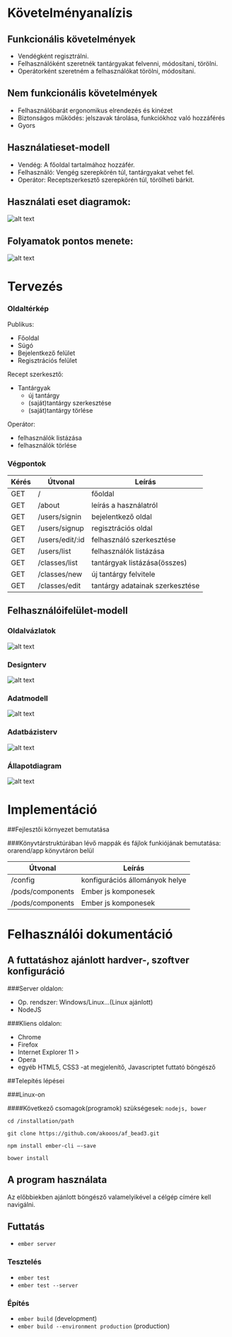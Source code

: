 # Követelményanalízis

## Funkcionális követelmények

- Vendégként regisztrálni.
- Felhasználóként szeretnék tantárgyakat felvenni, módosítani, törölni.
- Operátorként szeretném a felhasználókat törölni, módosítani.

## Nem funkcionális követelmények

- Felhasználóbarát ergonomikus elrendezés és kinézet
- Biztonságos működés: jelszavak tárolása, funkciókhoz való hozzáférés
- Gyors

## Használatieset-modell

-  Vendég: A főoldal tartalmához hozzáfér.
-  Felhasználó: Vengég szerepkörén túl, tantárgyakat vehet fel.
-  Operátor: Receptszerkesztő szerepkörén túl, törölheti bárkit.

## Használati eset diagramok:
![alt text](docs/alk_fejl_bead3_uc_diag.png "Használati esetek")

## Folyamatok pontos menete:
![alt text](docs/alk_fejl_bead3_ac_diag.png "Folyamatok")

# Tervezés

### Oldaltérkép

Publikus:

- Főoldal
- Súgó
- Bejelentkező felület
- Regisztrációs felület
 
Recept szerkesztő:

- Tantárgyak
    + új tantárgy
    + (saját)tantárgy szerkesztése
    + (saját)tantárgy törlése
        
Operátor:
- felhasználók listázása
- felhasználók törlése

### Végpontok

| Kérés| Útvonal           | Leírás                                           |
|------|-------------------|--------------------------------------------------|
| GET  | /                 | főoldal                                          |
| GET  | /about            | leírás a használatról                            |
| GET  | /users/signin     | bejelentkező oldal                               |
| GET  | /users/signup     | regisztrációs oldal                              |
| GET  | /users/edit/:id   | felhasználó szerkesztése                         |
| GET  | /users/list       | felhasználók listázása                           |
| GET  | /classes/list     | tantárgyak listázása(összes)                     |
| GET  | /classes/new      | új tantárgy felvitele                            |
| GET  | /classes/edit     | tantárgy adatainak szerkesztése                  |

## Felhasználóifelület-modell

### Oldalvázlatok
![alt text](docs/alk_fejl_bead3_mockup.jpg "Receptek lista mockup")

### Designterv
![alt text](docs/alk_fejl_bead3_designterv.png "Végső megvalósítás kinézete")

### Adatmodell
![alt text](docs/alk_fejl_bead3_dm.png "Adatmodell")

### Adatbázisterv
![alt text](docs/alk_fejl_bead3_db_dsgn.png "Adatbázisterv")

### Állapotdiagram
![alt text](docs/alk_fejl_bead3_sm_usersession.png "Állapotdiagram")

# Implementáció

##Fejlesztői környezet bemutatása

###Könyvtárstruktúrában lévő mappák és fájlok funkiójának bemutatása:
orarend/app könyvtáron belül

| Útvonal                  | Leírás                                            |
|--------------------------|----------------------------------------------------------------------------------------|
| /config                  | konfigurációs állományok helye   |
| /pods/components         | Ember js komponesek       |
| /pods/components         | Ember js komponesek       |


# Felhasználói dokumentáció

## A futtatáshoz ajánlott hardver-, szoftver konfiguráció

###Server oldalon: 

- Op. rendszer: Windows/Linux...(Linux ajánlott)
- NodeJS

###Kliens oldalon: 
- Chrome
- Firefox
- Internet Explorer 11 >
- Opera
- egyéb HTML5, CSS3 -at megjelenítő, Javascriptet futtató böngésző

##Telepítés lépései

###Linux-on

####Következő csomagok(programok) szükségesek: `nodejs, bower`


`cd /installation/path`

`git clone https://github.com/akooos/af_bead3.git`

`npm install ember-cli –-save`

`bower install`

## A program használata
Az előbbiekben ajánlott böngésző valamelyikével a célgép címére kell navigálni.


## Futtatás

* `ember server`

### Tesztelés

* `ember test`
* `ember test --server`

### Építés

* `ember build` (development)
* `ember build --environment production` (production)
